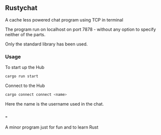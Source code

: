 ## Rustychat

A cache less powered chat program using TCP in terminal

The program run on localhost on port 7878 - without any option to specify neither of the parts.

Only the standard library has been used.

### Usage
To start up the Hub
```bash
cargo run start
```

Connect to the Hub
```bash
cargo connect connect <name>
```

Here the name is the username used in the chat.

### -
A minor program just for fun and to learn Rust
